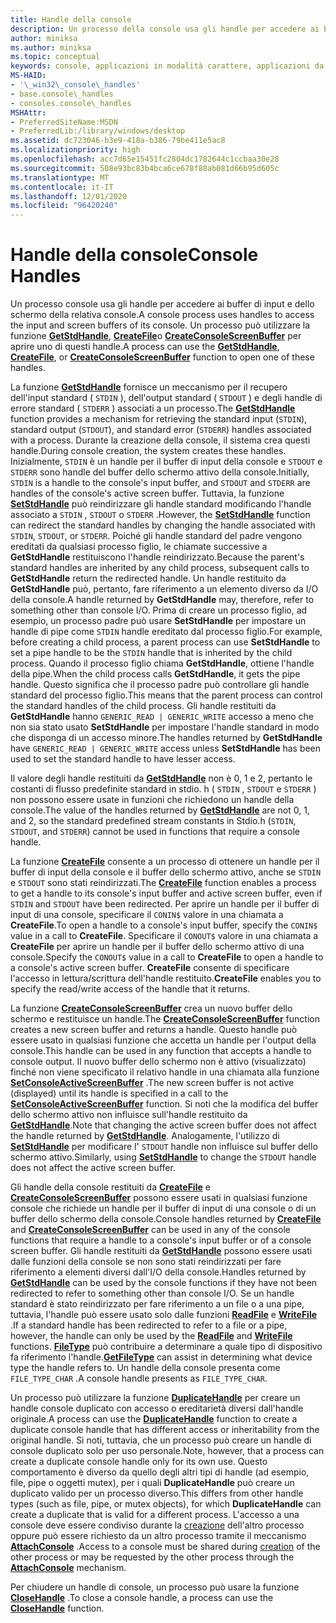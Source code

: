 ```yaml
---
title: Handle della console
description: Un processo della console usa gli handle per accedere ai buffer di input e dello schermo della relativa console, incluse le funzioni GetStdHandle, CreateFile o CreateConsoleScreenBuffer.
author: miniksa
ms.author: miniksa
ms.topic: conceptual
keywords: console, applicazioni in modalità carattere, applicazioni da riga di comando, applicazioni di terminale, api della console
MS-HAID:
- '\_win32\_console\_handles'
- base.console\_handles
- consoles.console\_handles
MSHAttr:
- PreferredSiteName:MSDN
- PreferredLib:/library/windows/desktop
ms.assetid: dc723046-b3e9-418a-b386-79be411e5ac8
ms.localizationpriority: high
ms.openlocfilehash: acc7d65e15451fc2804dc1782644c1ccbaa30e28
ms.sourcegitcommit: 508e93bc83b4bca6ce678f88ab081d66b95d605c
ms.translationtype: MT
ms.contentlocale: it-IT
ms.lasthandoff: 12/01/2020
ms.locfileid: "96420240"
---
```

# <a name="console-handles"></a><span data-ttu-id="bc598-104">Handle della console</span><span class="sxs-lookup"><span data-stu-id="bc598-104">Console Handles</span></span>

<span data-ttu-id="bc598-105">Un processo console usa gli handle per accedere ai buffer di input e dello schermo della relativa console.</span><span class="sxs-lookup"><span data-stu-id="bc598-105">A console process uses handles to access the input and screen buffers of its console.</span></span> <span data-ttu-id="bc598-106">Un processo può utilizzare la funzione [**GetStdHandle**](getstdhandle.md), [**CreateFile**](https://msdn.microsoft.com/library/windows/desktop/aa363858)o [**CreateConsoleScreenBuffer**](createconsolescreenbuffer.md) per aprire uno di questi handle.</span><span class="sxs-lookup"><span data-stu-id="bc598-106">A process can use the [**GetStdHandle**](getstdhandle.md), [**CreateFile**](https://msdn.microsoft.com/library/windows/desktop/aa363858), or [**CreateConsoleScreenBuffer**](createconsolescreenbuffer.md) function to open one of these handles.</span></span>

<span data-ttu-id="bc598-107">La funzione [**GetStdHandle**](getstdhandle.md) fornisce un meccanismo per il recupero dell'input standard ( `STDIN` ), dell'output standard ( `STDOUT` ) e degli handle di errore standard ( `STDERR` ) associati a un processo.</span><span class="sxs-lookup"><span data-stu-id="bc598-107">The [**GetStdHandle**](getstdhandle.md) function provides a mechanism for retrieving the standard input (`STDIN`), standard output (`STDOUT`), and standard error (`STDERR`) handles associated with a process.</span></span> <span data-ttu-id="bc598-108">Durante la creazione della console, il sistema crea questi handle.</span><span class="sxs-lookup"><span data-stu-id="bc598-108">During console creation, the system creates these handles.</span></span> <span data-ttu-id="bc598-109">Inizialmente, `STDIN` è un handle per il buffer di input della console e `STDOUT` e `STDERR` sono handle del buffer dello schermo attivo della console.</span><span class="sxs-lookup"><span data-stu-id="bc598-109">Initially, `STDIN` is a handle to the console's input buffer, and `STDOUT` and `STDERR` are handles of the console's active screen buffer.</span></span> <span data-ttu-id="bc598-110">Tuttavia, la funzione [**SetStdHandle**](setstdhandle.md) può reindirizzare gli handle standard modificando l'handle associato a `STDIN` , `STDOUT` o `STDERR` .</span><span class="sxs-lookup"><span data-stu-id="bc598-110">However, the [**SetStdHandle**](setstdhandle.md) function can redirect the standard handles by changing the handle associated with `STDIN`, `STDOUT`, or `STDERR`.</span></span> <span data-ttu-id="bc598-111">Poiché gli handle standard del padre vengono ereditati da qualsiasi processo figlio, le chiamate successive a **GetStdHandle** restituiscono l'handle reindirizzato.</span><span class="sxs-lookup"><span data-stu-id="bc598-111">Because the parent's standard handles are inherited by any child process, subsequent calls to **GetStdHandle** return the redirected handle.</span></span> <span data-ttu-id="bc598-112">Un handle restituito da **GetStdHandle** può, pertanto, fare riferimento a un elemento diverso da I/O della console.</span><span class="sxs-lookup"><span data-stu-id="bc598-112">A handle returned by **GetStdHandle** may, therefore, refer to something other than console I/O.</span></span> <span data-ttu-id="bc598-113">Prima di creare un processo figlio, ad esempio, un processo padre può usare **SetStdHandle** per impostare un handle di pipe come `STDIN` handle ereditato dal processo figlio.</span><span class="sxs-lookup"><span data-stu-id="bc598-113">For example, before creating a child process, a parent process can use **SetStdHandle** to set a pipe handle to be the `STDIN` handle that is inherited by the child process.</span></span> <span data-ttu-id="bc598-114">Quando il processo figlio chiama **GetStdHandle**, ottiene l'handle della pipe.</span><span class="sxs-lookup"><span data-stu-id="bc598-114">When the child process calls **GetStdHandle**, it gets the pipe handle.</span></span> <span data-ttu-id="bc598-115">Questo significa che il processo padre può controllare gli handle standard del processo figlio.</span><span class="sxs-lookup"><span data-stu-id="bc598-115">This means that the parent process can control the standard handles of the child process.</span></span> <span data-ttu-id="bc598-116">Gli handle restituiti da **GetStdHandle** hanno `GENERIC_READ | GENERIC_WRITE` accesso a meno che non sia stato usato **SetStdHandle** per impostare l'handle standard in modo che disponga di un accesso minore.</span><span class="sxs-lookup"><span data-stu-id="bc598-116">The handles returned by **GetStdHandle** have `GENERIC_READ | GENERIC_WRITE` access unless **SetStdHandle** has been used to set the standard handle to have lesser access.</span></span>

<span data-ttu-id="bc598-117">Il valore degli handle restituiti da [**GetStdHandle**](getstdhandle.md) non è 0, 1 e 2, pertanto le costanti di flusso predefinite standard in stdio. h ( `STDIN` , `STDOUT` e `STDERR` ) non possono essere usate in funzioni che richiedono un handle della console.</span><span class="sxs-lookup"><span data-stu-id="bc598-117">The value of the handles returned by [**GetStdHandle**](getstdhandle.md) are not 0, 1, and 2, so the standard predefined stream constants in Stdio.h (`STDIN`, `STDOUT`, and `STDERR`) cannot be used in functions that require a console handle.</span></span>

<span data-ttu-id="bc598-118">La funzione [**CreateFile**](https://msdn.microsoft.com/library/windows/desktop/aa363858) consente a un processo di ottenere un handle per il buffer di input della console e il buffer dello schermo attivo, anche se `STDIN` e `STDOUT` sono stati reindirizzati.</span><span class="sxs-lookup"><span data-stu-id="bc598-118">The [**CreateFile**](https://msdn.microsoft.com/library/windows/desktop/aa363858) function enables a process to get a handle to its console's input buffer and active screen buffer, even if `STDIN` and `STDOUT` have been redirected.</span></span> <span data-ttu-id="bc598-119">Per aprire un handle per il buffer di input di una console, specificare il `CONIN$` valore in una chiamata a **CreateFile**.</span><span class="sxs-lookup"><span data-stu-id="bc598-119">To open a handle to a console's input buffer, specify the `CONIN$` value in a call to **CreateFile**.</span></span> <span data-ttu-id="bc598-120">Specificare il `CONOUT$` valore in una chiamata a **CreateFile** per aprire un handle per il buffer dello schermo attivo di una console.</span><span class="sxs-lookup"><span data-stu-id="bc598-120">Specify the `CONOUT$` value in a call to **CreateFile** to open a handle to a console's active screen buffer.</span></span> <span data-ttu-id="bc598-121">**CreateFile** consente di specificare l'accesso in lettura/scrittura dell'handle restituito.</span><span class="sxs-lookup"><span data-stu-id="bc598-121">**CreateFile** enables you to specify the read/write access of the handle that it returns.</span></span>

<span data-ttu-id="bc598-122">La funzione [**CreateConsoleScreenBuffer**](createconsolescreenbuffer.md) crea un nuovo buffer dello schermo e restituisce un handle.</span><span class="sxs-lookup"><span data-stu-id="bc598-122">The [**CreateConsoleScreenBuffer**](createconsolescreenbuffer.md) function creates a new screen buffer and returns a handle.</span></span> <span data-ttu-id="bc598-123">Questo handle può essere usato in qualsiasi funzione che accetta un handle per l'output della console.</span><span class="sxs-lookup"><span data-stu-id="bc598-123">This handle can be used in any function that accepts a handle to console output.</span></span> <span data-ttu-id="bc598-124">Il nuovo buffer dello schermo non è attivo (visualizzato) finché non viene specificato il relativo handle in una chiamata alla funzione [**SetConsoleActiveScreenBuffer**](setconsoleactivescreenbuffer.md) .</span><span class="sxs-lookup"><span data-stu-id="bc598-124">The new screen buffer is not active (displayed) until its handle is specified in a call to the [**SetConsoleActiveScreenBuffer**](setconsoleactivescreenbuffer.md) function.</span></span> <span data-ttu-id="bc598-125">Si noti che la modifica del buffer dello schermo attivo non influisce sull'handle restituito da [**GetStdHandle**](getstdhandle.md).</span><span class="sxs-lookup"><span data-stu-id="bc598-125">Note that changing the active screen buffer does not affect the handle returned by [**GetStdHandle**](getstdhandle.md).</span></span> <span data-ttu-id="bc598-126">Analogamente, l'utilizzo di [**SetStdHandle**](setstdhandle.md) per modificare l' `STDOUT` handle non influisce sul buffer dello schermo attivo.</span><span class="sxs-lookup"><span data-stu-id="bc598-126">Similarly, using [**SetStdHandle**](setstdhandle.md) to change the `STDOUT` handle does not affect the active screen buffer.</span></span>

<span data-ttu-id="bc598-127">Gli handle della console restituiti da [**CreateFile**](https://msdn.microsoft.com/library/windows/desktop/aa363858) e [**CreateConsoleScreenBuffer**](createconsolescreenbuffer.md) possono essere usati in qualsiasi funzione console che richiede un handle per il buffer di input di una console o di un buffer dello schermo della console.</span><span class="sxs-lookup"><span data-stu-id="bc598-127">Console handles returned by [**CreateFile**](https://msdn.microsoft.com/library/windows/desktop/aa363858) and [**CreateConsoleScreenBuffer**](createconsolescreenbuffer.md) can be used in any of the console functions that require a handle to a console's input buffer or of a console screen buffer.</span></span> <span data-ttu-id="bc598-128">Gli handle restituiti da [**GetStdHandle**](getstdhandle.md) possono essere usati dalle funzioni della console se non sono stati reindirizzati per fare riferimento a elementi diversi dall'I/O della console.</span><span class="sxs-lookup"><span data-stu-id="bc598-128">Handles returned by [**GetStdHandle**](getstdhandle.md) can be used by the console functions if they have not been redirected to refer to something other than console I/O.</span></span> <span data-ttu-id="bc598-129">Se un handle standard è stato reindirizzato per fare riferimento a un file o a una pipe, tuttavia, l'handle può essere usato solo dalle funzioni [**ReadFile**](https://msdn.microsoft.com/library/windows/desktop/aa365467) e [**WriteFile**](https://msdn.microsoft.com/library/windows/desktop/aa365747) .</span><span class="sxs-lookup"><span data-stu-id="bc598-129">If a standard handle has been redirected to refer to a file or a pipe, however, the handle can only be used by the [**ReadFile**](https://msdn.microsoft.com/library/windows/desktop/aa365467) and [**WriteFile**](https://msdn.microsoft.com/library/windows/desktop/aa365747) functions.</span></span> <span data-ttu-id="bc598-130">[**FileType**](https://docs.microsoft.com/windows/win32/api/fileapi/nf-fileapi-getfiletype) può contribuire a determinare a quale tipo di dispositivo fa riferimento l'handle.</span><span class="sxs-lookup"><span data-stu-id="bc598-130">[**GetFileType**](https://docs.microsoft.com/windows/win32/api/fileapi/nf-fileapi-getfiletype) can assist in determining what device type the handle refers to.</span></span> <span data-ttu-id="bc598-131">Un handle della console presenta come `FILE_TYPE_CHAR` .</span><span class="sxs-lookup"><span data-stu-id="bc598-131">A console handle presents as `FILE_TYPE_CHAR`.</span></span>

<span data-ttu-id="bc598-132">Un processo può utilizzare la funzione [**DuplicateHandle**](https://msdn.microsoft.com/library/windows/desktop/ms724251) per creare un handle console duplicato con accesso o ereditarietà diversi dall'handle originale.</span><span class="sxs-lookup"><span data-stu-id="bc598-132">A process can use the [**DuplicateHandle**](https://msdn.microsoft.com/library/windows/desktop/ms724251) function to create a duplicate console handle that has different access or inheritability from the original handle.</span></span> <span data-ttu-id="bc598-133">Si noti, tuttavia, che un processo può creare un handle di console duplicato solo per uso personale.</span><span class="sxs-lookup"><span data-stu-id="bc598-133">Note, however, that a process can create a duplicate console handle only for its own use.</span></span> <span data-ttu-id="bc598-134">Questo comportamento è diverso da quello degli altri tipi di handle (ad esempio, file, pipe o oggetti mutex), per i quali **DuplicateHandle** può creare un duplicato valido per un processo diverso.</span><span class="sxs-lookup"><span data-stu-id="bc598-134">This differs from other handle types (such as file, pipe, or mutex objects), for which **DuplicateHandle** can create a duplicate that is valid for a different process.</span></span>
<span data-ttu-id="bc598-135">L'accesso a una console deve essere condiviso durante la [creazione](creation-of-a-console.md) dell'altro processo oppure può essere richiesto da un altro processo tramite il meccanismo [**AttachConsole**](attachconsole.md) .</span><span class="sxs-lookup"><span data-stu-id="bc598-135">Access to a console must be shared during [creation](creation-of-a-console.md) of the other process or may be requested by the other process through the [**AttachConsole**](attachconsole.md) mechanism.</span></span>

<span data-ttu-id="bc598-136">Per chiudere un handle di console, un processo può usare la funzione [**CloseHandle**](https://msdn.microsoft.com/library/windows/desktop/ms724211) .</span><span class="sxs-lookup"><span data-stu-id="bc598-136">To close a console handle, a process can use the [**CloseHandle**](https://msdn.microsoft.com/library/windows/desktop/ms724211) function.</span></span>

